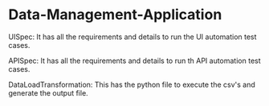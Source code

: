 # Data-Management-Application

UISpec: It has all the requirements and details to run the UI automation test cases.

APISpec: It has all the requirements and details to run th API automation test cases.

DataLoadTransformation: This has the python file to execute the csv's and generate the output file.
